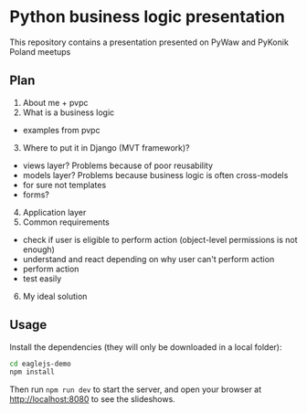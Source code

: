 # Python business logic presentation

This repository contains a presentation presented on PyWaw and PyKonik Poland meetups 

## Plan

1. About me + pvpc 
2. What is a business logic
  - examples from pvpc
3. Where to put it in Django (MVT framework)?
  - views layer? Problems because of poor reusability
  - models layer? Problems because business logic is often cross-models
  - for sure not templates
  - forms?
4. Application layer
5. Common requirements
  - check if user is eligible to perform action (object-level permissions is not enough)
  - understand and react depending on why user can't perform action
  - perform action
  - test easily
6. My ideal solution

## Usage

Install the dependencies (they will only be downloaded in a local folder):
```bash
cd eaglejs-demo
npm install
```

Then run ```npm run dev``` to start the server, and open your browser at [http://localhost:8080](http://localhost:8080) to see the slideshows.
